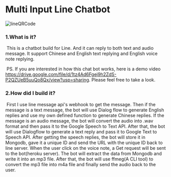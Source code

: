 # Multi Input Line Chatbot

![lineQRCode](/Users/adrian/Desktop/linebot/lineQRCode.png)

### 1.What is it?

​	This is a chatbot build for Line. And it can reply to both text and audio message. It support Chinese and English text replying and English voice note replying. 

​	PS.  If you are interested in how this chat bot works, here is a demo video https://drive.google.com/file/d/1tz4Ad6Fgej9h2ZdS-P2QZUeB5uuQo8Qx/view?usp=sharing. Please feel free to take a look.

### 2.How did I build it?

​	First I use line message api's webhook to get the message. Then if the message is a text message, the bot will use Dialog flow to generate English replies and use my own defined function to generate Chinese replies. If the message is an audio message, the bot will convert the audio into .wav format and then pass it to the Google Speech to Text API. After that, the bot will use Dialogflow to generate a text reply and pass it to Google Text to Speech API. After getting the speech replies, the bot will store it in Mongodb, gave it a unique ID and send the URL with the unique ID back to line server. When the user click on the voice note, a Get request will be sent to the bot(heroku server). The bot will extract the data from Mongodb and write it into an mp3 file. After that, the bot will use ffmeg(A CLI tool) to convert the mp3 file into m4a file and finally send the audio back to the user.

